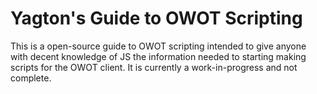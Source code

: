 # Yagton's Guide to OWOT Scripting
This is a open-source guide to OWOT scripting intended to give anyone with decent knowledge of JS the information needed to starting making scripts for the OWOT client. It is currently a work-in-progress and not complete.
